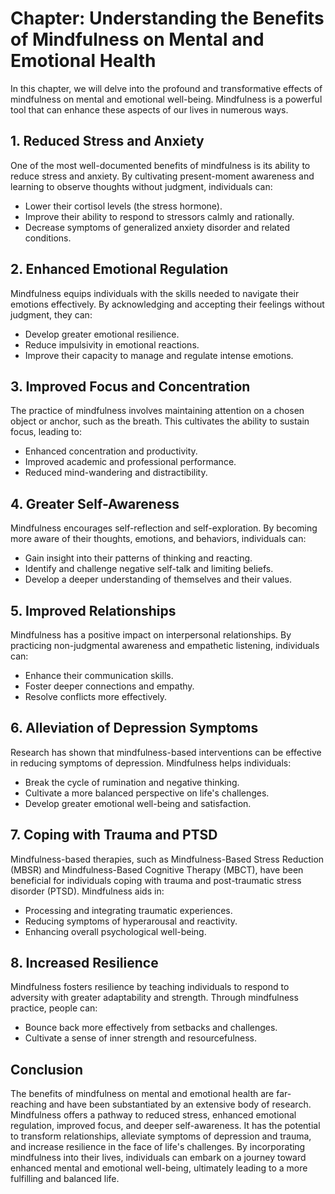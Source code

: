 Chapter: Understanding the Benefits of Mindfulness on Mental and Emotional Health
=================================================================================

In this chapter, we will delve into the profound and transformative effects of mindfulness on mental and emotional well-being. Mindfulness is a powerful tool that can enhance these aspects of our lives in numerous ways.

**1. Reduced Stress and Anxiety**
---------------------------------

One of the most well-documented benefits of mindfulness is its ability to reduce stress and anxiety. By cultivating present-moment awareness and learning to observe thoughts without judgment, individuals can:

* Lower their cortisol levels (the stress hormone).
* Improve their ability to respond to stressors calmly and rationally.
* Decrease symptoms of generalized anxiety disorder and related conditions.

**2. Enhanced Emotional Regulation**
------------------------------------

Mindfulness equips individuals with the skills needed to navigate their emotions effectively. By acknowledging and accepting their feelings without judgment, they can:

* Develop greater emotional resilience.
* Reduce impulsivity in emotional reactions.
* Improve their capacity to manage and regulate intense emotions.

**3. Improved Focus and Concentration**
---------------------------------------

The practice of mindfulness involves maintaining attention on a chosen object or anchor, such as the breath. This cultivates the ability to sustain focus, leading to:

* Enhanced concentration and productivity.
* Improved academic and professional performance.
* Reduced mind-wandering and distractibility.

**4. Greater Self-Awareness**
-----------------------------

Mindfulness encourages self-reflection and self-exploration. By becoming more aware of their thoughts, emotions, and behaviors, individuals can:

* Gain insight into their patterns of thinking and reacting.
* Identify and challenge negative self-talk and limiting beliefs.
* Develop a deeper understanding of themselves and their values.

**5. Improved Relationships**
-----------------------------

Mindfulness has a positive impact on interpersonal relationships. By practicing non-judgmental awareness and empathetic listening, individuals can:

* Enhance their communication skills.
* Foster deeper connections and empathy.
* Resolve conflicts more effectively.

**6. Alleviation of Depression Symptoms**
-----------------------------------------

Research has shown that mindfulness-based interventions can be effective in reducing symptoms of depression. Mindfulness helps individuals:

* Break the cycle of rumination and negative thinking.
* Cultivate a more balanced perspective on life's challenges.
* Develop greater emotional well-being and satisfaction.

**7. Coping with Trauma and PTSD**
----------------------------------

Mindfulness-based therapies, such as Mindfulness-Based Stress Reduction (MBSR) and Mindfulness-Based Cognitive Therapy (MBCT), have been beneficial for individuals coping with trauma and post-traumatic stress disorder (PTSD). Mindfulness aids in:

* Processing and integrating traumatic experiences.
* Reducing symptoms of hyperarousal and reactivity.
* Enhancing overall psychological well-being.

**8. Increased Resilience**
---------------------------

Mindfulness fosters resilience by teaching individuals to respond to adversity with greater adaptability and strength. Through mindfulness practice, people can:

* Bounce back more effectively from setbacks and challenges.
* Cultivate a sense of inner strength and resourcefulness.

**Conclusion**
--------------

The benefits of mindfulness on mental and emotional health are far-reaching and have been substantiated by an extensive body of research. Mindfulness offers a pathway to reduced stress, enhanced emotional regulation, improved focus, and deeper self-awareness. It has the potential to transform relationships, alleviate symptoms of depression and trauma, and increase resilience in the face of life's challenges. By incorporating mindfulness into their lives, individuals can embark on a journey toward enhanced mental and emotional well-being, ultimately leading to a more fulfilling and balanced life.
